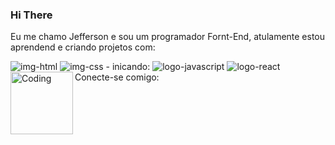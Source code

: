 ### Hi There 
Eu me chamo Jefferson e sou um programador Fornt-End, atulamente estou aprendend e criando projetos com:

<img src="https://img.shields.io/badge/HTML5-E34F26?style=for-the-badge&logo=html5&logoColor=white" alt="img-html"/>
<img src="https://img.shields.io/badge/CSS-239120?&style=for-the-badge&logo=css3&logoColor=white" alt="img-css"/>
- inicando:
<img src="https://img.shields.io/badge/JavaScript-F7DF1E?style=for-the-badge&logo=javascript&logoColor=black" alt="logo-javascript"/>
<img src="https://img.shields.io/badge/React-20232A?style=for-the-badge&logo=react&logoColor=61DAFB" alt="logo-react"/>
<br>
Conecte-se comigo:

 <img align="left" alt="Coding" width="100" src="https://img.shields.io/badge/GitHub-100000?style=for-the-badge&logo=github&logoColor=white">
 <a href="" target="blank'><img alingn="center" src="https://img.shields.io/badge/GitHub-100000?style=for-the-badge&logo=github&logoColor=white" width="100"/></a>



